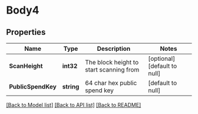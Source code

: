 # Body4

## Properties
Name | Type | Description | Notes
------------ | ------------- | ------------- | -------------
**ScanHeight** | **int32** | The block height to start scanning from | [optional] [default to null]
**PublicSpendKey** | **string** | 64 char hex public spend key | [default to null]

[[Back to Model list]](../README.md#documentation-for-models) [[Back to API list]](../README.md#documentation-for-api-endpoints) [[Back to README]](../README.md)


